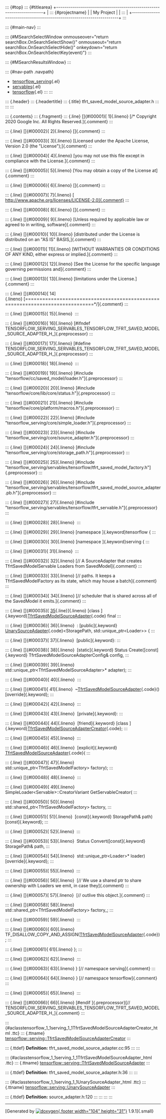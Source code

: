 ::: {#top}
::: {#titlearea}
+-----------------------------------------------------------------------+
| ::: {#projectname}                                                    |
| My Project                                                            |
| :::                                                                   |
+-----------------------------------------------------------------------+
:::

::: {#main-nav}
:::

::: {#MSearchSelectWindow onmouseover="return searchBox.OnSearchSelectShow()" onmouseout="return searchBox.OnSearchSelectHide()" onkeydown="return searchBox.OnSearchSelectKey(event)"}
:::

::: {#MSearchResultsWindow}
:::

::: {#nav-path .navpath}
-   [tensorflow\_serving](dir_bbc8937306723ff096d79d77f4a73363.html){.el}
-   [servables](dir_e240d895a087fc4ce46e8f4c52318018.html){.el}
-   [tensorflow](dir_143c99ffaf6c8b3b63b06c22e49d7998.html){.el}
:::
:::

::: {.header}
::: {.headertitle}
::: {.title}
tfrt\_saved\_model\_source\_adapter.h
:::
:::
:::

::: {.contents}
::: {.fragment}
::: {.line}
[]{#l00001}[ 1]{.lineno} [/\* Copyright 2020 Google Inc. All Rights
Reserved.]{.comment}
:::

::: {.line}
[]{#l00002}[ 2]{.lineno} []{.comment}
:::

::: {.line}
[]{#l00003}[ 3]{.lineno} [Licensed under the Apache License, Version 2.0
(the \"License\");]{.comment}
:::

::: {.line}
[]{#l00004}[ 4]{.lineno} [you may not use this file except in compliance
with the License.]{.comment}
:::

::: {.line}
[]{#l00005}[ 5]{.lineno} [You may obtain a copy of the License
at]{.comment}
:::

::: {.line}
[]{#l00006}[ 6]{.lineno} []{.comment}
:::

::: {.line}
[]{#l00007}[ 7]{.lineno} [
http://www.apache.org/licenses/LICENSE-2.0]{.comment}
:::

::: {.line}
[]{#l00008}[ 8]{.lineno} []{.comment}
:::

::: {.line}
[]{#l00009}[ 9]{.lineno} [Unless required by applicable law or agreed to
in writing, software]{.comment}
:::

::: {.line}
[]{#l00010}[ 10]{.lineno} [distributed under the License is distributed
on an \"AS IS\" BASIS,]{.comment}
:::

::: {.line}
[]{#l00011}[ 11]{.lineno} [WITHOUT WARRANTIES OR CONDITIONS OF ANY KIND,
either express or implied.]{.comment}
:::

::: {.line}
[]{#l00012}[ 12]{.lineno} [See the License for the specific language
governing permissions and]{.comment}
:::

::: {.line}
[]{#l00013}[ 13]{.lineno} [limitations under the License.]{.comment}
:::

::: {.line}
[]{#l00014}[
14]{.lineno} [==============================================================================\*/]{.comment}
:::

::: {.line}
[]{#l00015}[ 15]{.lineno} 
:::

::: {.line}
[]{#l00016}[ 16]{.lineno} [\#ifndef
TENSORFLOW\_SERVING\_SERVABLES\_TENSORFLOW\_TFRT\_SAVED\_MODEL\_SOURCE\_ADAPTER\_H\_]{.preprocessor}
:::

::: {.line}
[]{#l00017}[ 17]{.lineno} [\#define
TENSORFLOW\_SERVING\_SERVABLES\_TENSORFLOW\_TFRT\_SAVED\_MODEL\_SOURCE\_ADAPTER\_H\_]{.preprocessor}
:::

::: {.line}
[]{#l00018}[ 18]{.lineno} 
:::

::: {.line}
[]{#l00019}[ 19]{.lineno} [\#include
\"tensorflow/cc/saved\_model/loader.h\"]{.preprocessor}
:::

::: {.line}
[]{#l00020}[ 20]{.lineno} [\#include
\"tensorflow/core/lib/core/status.h\"]{.preprocessor}
:::

::: {.line}
[]{#l00021}[ 21]{.lineno} [\#include
\"tensorflow/core/platform/macros.h\"]{.preprocessor}
:::

::: {.line}
[]{#l00022}[ 22]{.lineno} [\#include
\"tensorflow\_serving/core/simple\_loader.h\"]{.preprocessor}
:::

::: {.line}
[]{#l00023}[ 23]{.lineno} [\#include
\"tensorflow\_serving/core/source\_adapter.h\"]{.preprocessor}
:::

::: {.line}
[]{#l00024}[ 24]{.lineno} [\#include
\"tensorflow\_serving/core/storage\_path.h\"]{.preprocessor}
:::

::: {.line}
[]{#l00025}[ 25]{.lineno} [\#include
\"tensorflow\_serving/servables/tensorflow/tfrt\_saved\_model\_factory.h\"]{.preprocessor}
:::

::: {.line}
[]{#l00026}[ 26]{.lineno} [\#include
\"tensorflow\_serving/servables/tensorflow/tfrt\_saved\_model\_source\_adapter.pb.h\"]{.preprocessor}
:::

::: {.line}
[]{#l00027}[ 27]{.lineno} [\#include
\"tensorflow\_serving/servables/tensorflow/tfrt\_servable.h\"]{.preprocessor}
:::

::: {.line}
[]{#l00028}[ 28]{.lineno} 
:::

::: {.line}
[]{#l00029}[ 29]{.lineno} [namespace ]{.keyword}tensorflow {
:::

::: {.line}
[]{#l00030}[ 30]{.lineno} [namespace ]{.keyword}serving {
:::

::: {.line}
[]{#l00031}[ 31]{.lineno} 
:::

::: {.line}
[]{#l00032}[ 32]{.lineno} [// A SourceAdapter that creates
TfrtSavedModelServable Loaders from SavedModel]{.comment}
:::

::: {.line}
[]{#l00033}[ 33]{.lineno} [// paths. It keeps a TfrtSavedModelFactory as
its state, which may house a batch]{.comment}
:::

::: {.line}
[]{#l00034}[ 34]{.lineno} [// scheduler that is shared across all of the
SavedModel it emits.]{.comment}
:::

::: {.line}
[]{#l00035}[
[35](classtensorflow_1_1serving_1_1TfrtSavedModelSourceAdapter.html){.line}]{.lineno} [class
]{.keyword}[TfrtSavedModelSourceAdapter](classtensorflow_1_1serving_1_1TfrtSavedModelSourceAdapter.html){.code}
final
:::

::: {.line}
[]{#l00036}[ 36]{.lineno}  : [public]{.keyword}
[UnarySourceAdapter](classtensorflow_1_1serving_1_1UnarySourceAdapter.html){.code}\<StoragePath,
std::unique\_ptr\<Loader\>\> {
:::

::: {.line}
[]{#l00037}[ 37]{.lineno}  [public]{.keyword}:
:::

::: {.line}
[]{#l00038}[ 38]{.lineno}  [static]{.keyword} Status
Create([const]{.keyword} TfrtSavedModelSourceAdapterConfig& config,
:::

::: {.line}
[]{#l00039}[ 39]{.lineno} 
std::unique\_ptr\<TfrtSavedModelSourceAdapter\>\* adapter);
:::

::: {.line}
[]{#l00040}[ 40]{.lineno} 
:::

::: {.line}
[]{#l00041}[ 41]{.lineno} 
\~[TfrtSavedModelSourceAdapter](classtensorflow_1_1serving_1_1TfrtSavedModelSourceAdapter.html){.code}()
[override]{.keyword};
:::

::: {.line}
[]{#l00042}[ 42]{.lineno} 
:::

::: {.line}
[]{#l00043}[ 43]{.lineno}  [private]{.keyword}:
:::

::: {.line}
[]{#l00044}[ 44]{.lineno}  [friend]{.keyword} [class
]{.keyword}[TfrtSavedModelSourceAdapterCreator](classtensorflow_1_1serving_1_1TfrtSavedModelSourceAdapterCreator.html){.code};
:::

::: {.line}
[]{#l00045}[ 45]{.lineno} 
:::

::: {.line}
[]{#l00046}[ 46]{.lineno}  [explicit]{.keyword}
[TfrtSavedModelSourceAdapter](classtensorflow_1_1serving_1_1TfrtSavedModelSourceAdapter.html){.code}(
:::

::: {.line}
[]{#l00047}[ 47]{.lineno}  std::unique\_ptr\<TfrtSavedModelFactory\>
factory);
:::

::: {.line}
[]{#l00048}[ 48]{.lineno} 
:::

::: {.line}
[]{#l00049}[ 49]{.lineno}  SimpleLoader\<Servable\>::CreatorVariant
GetServableCreator(
:::

::: {.line}
[]{#l00050}[ 50]{.lineno}  std::shared\_ptr\<TfrtSavedModelFactory\>
factory,
:::

::: {.line}
[]{#l00051}[ 51]{.lineno}  [const]{.keyword} StoragePath& path)
[const]{.keyword};
:::

::: {.line}
[]{#l00052}[ 52]{.lineno} 
:::

::: {.line}
[]{#l00053}[ 53]{.lineno}  Status Convert([const]{.keyword} StoragePath&
path,
:::

::: {.line}
[]{#l00054}[ 54]{.lineno}  std::unique\_ptr\<Loader\>\* loader)
[override]{.keyword};
:::

::: {.line}
[]{#l00055}[ 55]{.lineno} 
:::

::: {.line}
[]{#l00056}[ 56]{.lineno}  [// We use a shared ptr to share ownership
with Loaders we emit, in case they]{.comment}
:::

::: {.line}
[]{#l00057}[ 57]{.lineno}  [// outlive this object.]{.comment}
:::

::: {.line}
[]{#l00058}[ 58]{.lineno}  std::shared\_ptr\<TfrtSavedModelFactory\>
factory\_;
:::

::: {.line}
[]{#l00059}[ 59]{.lineno} 
:::

::: {.line}
[]{#l00060}[ 60]{.lineno} 
TF\_DISALLOW\_COPY\_AND\_ASSIGN([TfrtSavedModelSourceAdapter](classtensorflow_1_1serving_1_1TfrtSavedModelSourceAdapter.html){.code});
:::

::: {.line}
[]{#l00061}[ 61]{.lineno} };
:::

::: {.line}
[]{#l00062}[ 62]{.lineno} 
:::

::: {.line}
[]{#l00063}[ 63]{.lineno} } [// namespace serving]{.comment}
:::

::: {.line}
[]{#l00064}[ 64]{.lineno} } [// namespace tensorflow]{.comment}
:::

::: {.line}
[]{#l00065}[ 65]{.lineno} 
:::

::: {.line}
[]{#l00066}[ 66]{.lineno} [\#endif ]{.preprocessor}[//
TENSORFLOW\_SERVING\_SERVABLES\_TENSORFLOW\_TFRT\_SAVED\_MODEL\_SOURCE\_ADAPTER\_H\_]{.comment}
:::

::: {#aclasstensorflow_1_1serving_1_1TfrtSavedModelSourceAdapterCreator_html .ttc}
::: {.ttname}
[tensorflow::serving::TfrtSavedModelSourceAdapterCreator](classtensorflow_1_1serving_1_1TfrtSavedModelSourceAdapterCreator.html)
:::

::: {.ttdef}
**Definition:** tfrt\_saved\_model\_source\_adapter.cc:95
:::
:::

::: {#aclasstensorflow_1_1serving_1_1TfrtSavedModelSourceAdapter_html .ttc}
::: {.ttname}
[tensorflow::serving::TfrtSavedModelSourceAdapter](classtensorflow_1_1serving_1_1TfrtSavedModelSourceAdapter.html)
:::

::: {.ttdef}
**Definition:** tfrt\_saved\_model\_source\_adapter.h:36
:::
:::

::: {#aclasstensorflow_1_1serving_1_1UnarySourceAdapter_html .ttc}
::: {.ttname}
[tensorflow::serving::UnarySourceAdapter](classtensorflow_1_1serving_1_1UnarySourceAdapter.html)
:::

::: {.ttdef}
**Definition:** source\_adapter.h:120
:::
:::
:::
:::

------------------------------------------------------------------------

[Generated by [![doxygen](doxygen.svg){.footer width="104"
height="31"}](https://www.doxygen.org/index.html) 1.9.1]{.small}
